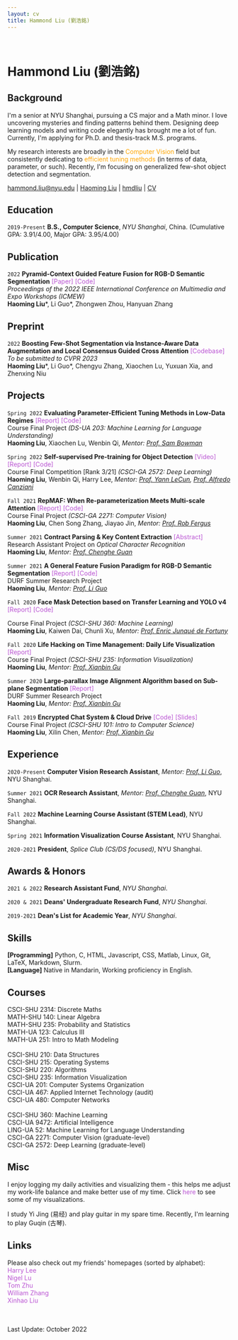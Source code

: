 ```yaml
---
layout: cv
title: Hammond Liu (劉浩銘)
---
```


<br/>

# Hammond Liu (劉浩銘)

## Background
I'm a senior at NYU Shanghai, pursuing a CS major and a Math minor. I love uncovering mysteries and finding patterns behind them. Designing deep learning models and writing code elegantly has brought me a lot of fun. Currently, I'm applying for Ph.D. and thesis-track M.S. programs.

My research interests are broadly in the <font color="FFA500">Computer Vision</font> field but consistently dedicating to <font color="FFA500">efficient tuning methods</font> (in terms of data, parameter, or such). Recently, I'm focusing on generalized few-shot object detection and segmentation.

<div id="webaddress">
  <a href="mailto:hammond.liu@nyu.edu" target="_blank"><i class="fa fa-envelope-open"></i> hammond.liu@nyu.edu</a> |
  <!-- <a href="https://blog.hmdliu.site/" target="_blank"><i class="fas fa-blog"></i> blog.hmdliu.site</a> | -->
  <a href="https://scholar.google.com/citations?hl=en&user=Oo-rRfYAAAAJ" target="_blank"><i class="fa fa-graduation-cap"></i> Haoming Liu</a> |
  <a href="https://github.com/hmdliu" target="_blank"><i class="fab fa-github"></i> hmdliu</a> |
  <a href="./assets/CV_Haoming_Liu_221028.pdf" target="_blank"><i class="fas fa-file-pdf"></i> CV</a>
</div>

## Education

`2019-Present`
**B.S., Computer Science**, *NYU Shanghai*, China. (Cumulative GPA: 3.91/4.00, Major GPA: 3.95/4.00) <br>

## Publication
`2022`
**Pyramid-Context Guided Feature Fusion for RGB-D Semantic Segmentation** <a href="https://ieeexplore.ieee.org/document/9859353" style="color:#BA55D3; text-decoration:none" onmouseover="this.style.color='#39f'; this.style.textDecoration='none'" onmouseout="this.style.color='#BA55D3'; this.style.textDecoration='none'" target="_blank">  [Paper]</a> <!-- <a href="https://drive.google.com/file/d/1OsCvwOJk_2gbazxReqFDAqcG7bWQ3oNb/view?usp=sharing" style="color:#BA55D3; text-decoration:none" onmouseover="this.style.color='#39f'; this.style.textDecoration='none'" onmouseout="this.style.color='#BA55D3'; this.style.textDecoration='none'" target="_blank">  [Video]</a> --> <a href="https://github.com/hmdliu/PCGNet" style="color:#BA55D3; text-decoration:none" onmouseover="this.style.color='#39f'; this.style.textDecoration='none'" onmouseout="this.style.color='#BA55D3'; this.style.textDecoration='none'" target="_blank">  [Code]</a> <br>
*Proceedings of the 2022 IEEE International Conference on Multimedia and Expo Workshops (ICMEW)* <br>
**Haoming Liu**\*, Li Guo\*, Zhongwen Zhou, Hanyuan Zhang <br>

## Preprint
`2022`
**Boosting Few-Shot Segmentation via Instance-Aware Data Augmentation and Local Consensus Guided Cross Attention** <a href="https://github.com/hmdliu/FSS-Codebase" style="color:#BA55D3; text-decoration:none" onmouseover="this.style.color='#39f'; this.style.textDecoration='none'" onmouseout="this.style.color='#BA55D3'; this.style.textDecoration='none'" target="_blank">  [Codebase]</a> <br>
*To be submitted to CVPR 2023* <br>
**Haoming Liu**\*, Li Guo\*, Chengyu Zhang, Xiaochen Lu, Yuxuan Xia, and Zhenxing Niu <br>

## Projects

<!-- `Summer 2022`
**[Ongoing] Regional Prototype Generation & Alignment** <a href="https://github.com/TeamOfProfGuo/FSS-Exp" style="color:#BA55D3; text-decoration:none" onmouseover="this.style.color='#39f'; this.style.textDecoration='none'" onmouseout="this.style.color='#BA55D3'; this.style.textDecoration='none'" target="_blank">  [Code]</a> <br>
Research Assistant Project on *Few-shot Segmentation* <br>
**Haoming Liu**, *Mentor: <a href="https://shanghai.nyu.edu/academics/faculty/directory/li-guo" target="_blank">Prof. Li Guo</a>* -->

`Spring 2022`
**Evaluating Parameter-Efficient Tuning Methods in Low-Data Regimes** <a href="./assets/MLLU_report.pdf" style="color:#BA55D3; text-decoration:none" onmouseover="this.style.color='#39f'; this.style.textDecoration='none'" onmouseout="this.style.color='#BA55D3'; this.style.textDecoration='none'" target="_blank">  [Report]</a> <a href="https://github.com/hmdliu/MLLU-S22" style="color:#BA55D3; text-decoration:none" onmouseover="this.style.color='#39f'; this.style.textDecoration='none'" onmouseout="this.style.color='#BA55D3'; this.style.textDecoration='none'" target="_blank">  [Code]</a> <br>
Course Final Project *(DS-UA 203: Machine Learning for Language Understanding)* <br>
**Haoming Liu**, Xiaochen Lu, Wenbin Qi, *Mentor: <a href="https://cims.nyu.edu/~sbowman/" target="_blank">Prof. Sam Bowman</a>*

`Spring 2022`
**Self-supervised Pre-training for Object Detection** <a href="https://drive.google.com/file/d/1dFIxE3CvS43oI0oLGSbOL0hPDuulPWmb/view?usp=sharing" style="color:#BA55D3; text-decoration:none" onmouseover="this.style.color='#39f'; this.style.textDecoration='none'" onmouseout="this.style.color='#BA55D3'; this.style.textDecoration='none'" target="_blank">  [Video]</a> <a href="./assets/DL_report.pdf" style="color:#BA55D3; text-decoration:none" onmouseover="this.style.color='#39f'; this.style.textDecoration='none'" onmouseout="this.style.color='#BA55D3'; this.style.textDecoration='none'" target="_blank">  [Report]</a> <a href="https://github.com/hmdliu/DL-SP22-Team2" style="color:#BA55D3; text-decoration:none" onmouseover="this.style.color='#39f'; this.style.textDecoration='none'" onmouseout="this.style.color='#BA55D3'; this.style.textDecoration='none'" target="_blank">  [Code]</a> <br>
Course Final Competition [Rank 3/21] *(CSCI-GA 2572: Deep Learning)* <br>
**Haoming Liu**, Wenbin Qi, Harry Lee, *Mentor: <a href="https://scholar.google.com/citations?user=WLN3QrAAAAAJ&hl=en" target="_blank">Prof. Yann LeCun</a>, <a href="https://atcold.github.io/" target="_blank">Prof. Alfredo Canziani</a>*

`Fall 2021`
**RepMAF: When Re-parameterization Meets Multi-scale Attention** <a href="./assets/CV_RepMAF.pdf" style="color:#BA55D3; text-decoration:none" onmouseover="this.style.color='#39f'; this.style.textDecoration='none'" onmouseout="this.style.color='#BA55D3'; this.style.textDecoration='none'" target="_blank">  [Report]</a> <a href="https://github.com/hmdliu/RepMAF" style="color:#BA55D3; text-decoration:none" onmouseover="this.style.color='#39f'; this.style.textDecoration='none'" onmouseout="this.style.color='#BA55D3'; this.style.textDecoration='none'" target="_blank">  [Code]</a> <br>
Course Final Project *(CSCI-GA 2271: Computer Vision)* <br>
**Haoming Liu**, Chen Song Zhang, Jiayao Jin, *Mentor: <a href="https://cs.nyu.edu/~fergus/pmwiki/pmwiki.php" target="_blank">Prof. Rob Fergus</a>*

`Summer 2021`
**Contract Parsing & Key Content Extraction** <a href="./assets/OCR_contract_parser.pdf" style="color:#BA55D3; text-decoration:none" onmouseover="this.style.color='#39f'; this.style.textDecoration='none'" onmouseout="this.style.color='#BA55D3'; this.style.textDecoration='none'" target="_blank">  [Abstract]</a> <br>
Research Assistant Project on *Optical Character Recognition* <br>
**Haoming Liu**, *Mentor: <a href="https://shanghai.nyu.edu/academics/faculty/directory/chenghe-guan" target="_blank">Prof. Chenghe Guan</a>*

`Summer 2021`
**A General Feature Fusion Paradigm for RGB-D Semantic Segmentation** <a href="./assets/DURF_rgbd_sseg.pdf" style="color:#BA55D3; text-decoration:none" onmouseover="this.style.color='#39f'; this.style.textDecoration='none'" onmouseout="this.style.color='#BA55D3'; this.style.textDecoration='none'" target="_blank">  [Report]</a> <a href="https://github.com/TeamOfProfGuo/SSeg" style="color:#BA55D3; text-decoration:none" onmouseover="this.style.color='#39f'; this.style.textDecoration='none'" onmouseout="this.style.color='#BA55D3'; this.style.textDecoration='none'" target="_blank">  [Code]</a> <br>
DURF Summer Research Project <br>
**Haoming Liu**, *Mentor: <a href="https://shanghai.nyu.edu/academics/faculty/directory/li-guo" target="_blank">Prof. Li Guo</a>*

`Fall 2020`
**Face Mask Detection based on Transfer Learning and YOLO v4** <a href="./assets/ML_face_mask_detection.pdf" style="color:#BA55D3; text-decoration:none" onmouseover="this.style.color='#39f'; this.style.textDecoration='none'" onmouseout="this.style.color='#BA55D3'; this.style.textDecoration='none'" target="_blank">  [Report]</a> <a href="https://github.com/hmdliu/ML-project" style="color:#BA55D3; text-decoration:none" onmouseover="this.style.color='#39f'; this.style.textDecoration='none'" onmouseout="this.style.color='#BA55D3'; this.style.textDecoration='none'" target="_blank">  [Code]</a> <br>
<!-- <a href="https://drive.google.com/file/d/1VwZAlCiyWek0wMOV_CKwXFfe0sPxrP_I/view?usp=sharing" style="color:#BA55D3; text-decoration:none" onmouseover="this.style.color='#39f'; this.style.textDecoration='none'" onmouseout="this.style.color='#BA55D3'; this.style.textDecoration='none'" target="_blank">  [Video]</a> -->
Course Final Project *(CSCI-SHU 360: Machine Learning)* <br>
**Haoming Liu**, Kaiwen Dai, Chunli Xu, *Mentor: <a href="https://shanghai.nyu.edu/academics/faculty/directory/enric-junque-de-fortuny" target="_blank">Prof. Enric Junqué de Fortuny</a>*

`Fall 2020`
**Life Hacking on Time Management: Daily Life Visualization** <a href="./assets/IV_daily_life_vis.pdf" style="color:#BA55D3; text-decoration:none" onmouseover="this.style.color='#39f'; this.style.textDecoration='none'" onmouseout="this.style.color='#BA55D3'; this.style.textDecoration='none'" target="_blank">  [Report]</a> <br>
Course Final Project *(CSCI-SHU 235: Information Visualization)* <br>
**Haoming Liu**, *Mentor: <a href="https://shanghai.nyu.edu/academics/faculty/directory/xianbin-gu" target="_blank">Prof. Xianbin Gu</a>*

`Summer 2020`
**Large-parallax Image Alignment Algorithm based on Sub-plane Segmentation** <a href="./assets/DURF_image_stitching.pdf" style="color:#BA55D3; text-decoration:none" onmouseover="this.style.color='#39f'; this.style.textDecoration='none'" onmouseout="this.style.color='#BA55D3'; this.style.textDecoration='none'" target="_blank">  [Report]</a> <br>
DURF Summer Research Project <br>
**Haoming Liu**, *Mentor: <a href="https://shanghai.nyu.edu/academics/faculty/directory/xianbin-gu" target="_blank">Prof. Xianbin Gu</a>*

`Fall 2019`
**Encrypted Chat System & Cloud Drive** <a href="https://github.com/hmdliu/ics-chat-system" style="color:#BA55D3; text-decoration:none" onmouseover="this.style.color='#39f'; this.style.textDecoration='none'" onmouseout="this.style.color='#BA55D3'; this.style.textDecoration='none'" target="_blank">  [Code]</a> <a href="https://docs.google.com/presentation/d/1Ci9oCbp3dvqZpIpGcjb-KN_fjanhKY5riuh2X4izT8w/edit?usp=sharing" style="color:#BA55D3; text-decoration:none" onmouseover="this.style.color='#39f'; this.style.textDecoration='none'" onmouseout="this.style.color='#BA55D3'; this.style.textDecoration='none'" target="_blank">  [Slides]</a> <br>
Course Final Project *(CSCI-SHU 101: Intro to Computer Science)* <br>
**Haoming Liu**, Xilin Chen, *Mentor: <a href="https://shanghai.nyu.edu/academics/faculty/directory/xianbin-gu" target="_blank">Prof. Xianbin Gu</a>*

## Experience

`2020-Present`
**Computer Vision Research Assistant**, *Mentor: <a href="https://shanghai.nyu.edu/academics/faculty/directory/li-guo" target="_blank">Prof. Li Guo</a>*, NYU Shanghai.

`Summer 2021`
**OCR Research Assistant**, *Mentor: <a href="https://shanghai.nyu.edu/academics/faculty/directory/chenghe-guan" target="_blank">Prof. Chenghe Guan</a>*, NYU Shanghai.

`Fall 2022`
**Machine Learning Course Assistant (STEM Lead)**, NYU Shanghai.

`Spring 2021`
**Information Visualization Course Assistant**, NYU Shanghai.

`2020-2021`
**President**, *Splice Club (CS/DS focused)*, NYU Shanghai.

## Awards & Honors

`2021 & 2022`
**Research Assistant Fund**, *NYU Shanghai*.

`2020 & 2021`
**Deans' Undergraduate Research Fund**, *NYU Shanghai*.

`2019-2021`
**Dean's List for Academic Year**, *NYU Shanghai*.

## Skills
**[Programming]** Python, C, HTML, Javascript, CSS, Matlab, Linux, Git, LaTeX, Markdown, Slurm. \
**[Language]** Native in Mandarin, Working proficiency in English.

## Courses
CSCI-SHU 2314: Discrete Maths \
MATH-SHU 140: Linear Algebra \
MATH-SHU 235: Probability and Statistics \
MATH-UA 123: Calculus III \
MATH-UA 251: Intro to Math Modeling \
\
CSCI-SHU 210: Data Structures \
CSCI-SHU 215: Operating Systems \
CSCI-SHU 220: Algorithms \
CSCI-SHU 235: Information Visualization \
CSCI-UA 201: Computer Systems Organization \
CSCI-UA 467: Applied Internet Technology (audit) \
CSCI-UA 480: Computer Networks \
\
CSCI-SHU 360: Machine Learning \
CSCI-UA 9472: Artificial Intelligence \
LING-UA 52: Machine Learning for Language Understanding \
CSCI-GA 2271: Computer Vision (graduate-level) \
CSCI-GA 2572: Deep Learning (graduate-level)

## Misc
I enjoy logging my daily activities and visualizing them - this helps me adjust my work-life balance and make better use of my time. Click <a href="https://drive.google.com/drive/folders/1HwU6hjsAsYE5VIdbLdq3Xe1YJMJyeYqR?usp=sharing" style="color:#BA55D3; text-decoration:none" onmouseover="this.style.color='#39f'; this.style.textDecoration='none'" onmouseout="this.style.color='#BA55D3'; this.style.textDecoration='none'" target="_blank">here</a> to see some of my visualizations.

I study Yi Jing (易经) and play guitar in my spare time. Recently, I'm learning to play Guqin (古琴).

## Links
Please also check out my friends' homepages (sorted by alphabet):
\
<a href="https://harrilee.site/" style="color:#BA55D3; text-decoration:none" onmouseover="this.style.color='#39f'; this.style.textDecoration='none'" onmouseout="this.style.color='#BA55D3'; this.style.textDecoration='none'" target="_blank">Harry Lee</a>
\
<a href="https://nigellu.github.io/" style="color:#BA55D3; text-decoration:none" onmouseover="this.style.color='#39f'; this.style.textDecoration='none'" onmouseout="this.style.color='#BA55D3'; this.style.textDecoration='none'" target="_blank">Nigel Lu</a>
\
<a href="https://tomzhu.site/" style="color:#BA55D3; text-decoration:none" onmouseover="this.style.color='#39f'; this.style.textDecoration='none'" onmouseout="this.style.color='#BA55D3'; this.style.textDecoration='none'" target="_blank">Tom Zhu</a>
\
<a href="https://mstxy.github.io/" style="color:#BA55D3; text-decoration:none" onmouseover="this.style.color='#39f'; this.style.textDecoration='none'" onmouseout="this.style.color='#BA55D3'; this.style.textDecoration='none'" target="_blank">William Zhang</a>
\
<a href="https://gaaaavin.github.io/" style="color:#BA55D3; text-decoration:none" onmouseover="this.style.color='#39f'; this.style.textDecoration='none'" onmouseout="this.style.color='#BA55D3'; this.style.textDecoration='none'" target="_blank">Xinhao Liu</a>

<br/> <br/>
Last Update: October 2022 <br/> <br/>